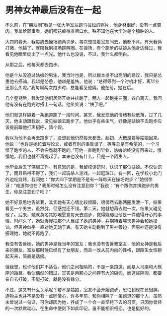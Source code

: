 # 男神女神最后没有在一起

不久前，在“朋友圈”看见一张大学室友跑马拉松的照片，他身材很好，没有一点赘肉。我拿给同事看，她们都花痴得直咽口水，殊不知他在大学时是个臃肿的人。 

大四的春天，我每周去操场跑两次步。每次想拉着室友同去，他都不肯。有天我俩打赌，他输了，就陪我到操场跑两圈。在操场，有个跑步的姑娘从他身边经过，我看见他眼里绽出了一点光。他什么也没说，不过，我什么都明白。 

从那之后，他每天都去跑步。 

他是个从没追过姑娘的男生，我当时也是，所以根本提不出高明的建议，我只是怂恿他去搭讪。我越是怂恿，他越是羞怯。他说：“总得等到一个时机才好，离毕业还那么久呢。”我每周两次跑步时，总能看见他俩。他在前，她在后。 

几个星期后，我发现他们居然开始并排跑了。两人一起跑完三圈，各自离去。我问他有没有在跑完时搭上一句话，他笑笑说：“快了吧。” 

他们就这样隔着一条跑道跑了一段时间。某天，我发现他的情绪有些低落，过了几天，他主动跟我说，没见姑娘去跑步了。他似乎有些生气，好像是姑娘不去跑步应该提前跟他打声招呼，请个假。 

我以为他不会再去跑步了，没想到他仍然每天都去。起初，大概是要等姑娘回来。他说：“也许是她忙着写论文，或者有别的事耽误了，等等总是有希望的，一个习惯了跑步的人，不会突然就不跑的。”可他一直跑到毕业，姑娘始终没有再来过。慢慢地，我们也就不再提起了。本来也没有什么，只是一个陌生人。 

他毕业后去了深圳工作。有意思的是，我留校读研时，认识了那位姑娘。不仅认识了，而且熟得不得了，我们一起玩杀人游戏，一起逛珠江。有一回，在学校小北门外边吃烧烤，我问她：“你大四下学期是不是有一阵每天在操场跑步？”她很惊讶：“难道你也在？我那时候怎么没有注意到你？”我说：“有个跟你并排跑步的男生，你总注意到了吧？” 

她不好意思地告诉我，其实她有天心情比较烦躁，很偶然去跑两圈发泄一下，结果看见一个男生，虽然胖，但感觉还不错。第二天，她就想再去跑一次，结果又碰见他了。后来，她就莫名其妙地愿意每天去跑步，觉得能碰见他是一件值得开心的事情。时间久了，她就慢慢把那个人当成了她的男神，并期待着哪天男神会和她搭讪，但男神似乎一直对她无动于衷。有天她主动跑到了男神旁边，但男神还是没有搭理她，她就不再跑了。 

我没有告诉她，她的男神是我当年的室友；我也没有告诉我室友，他的女神是我后来的朋友。室友那时候已经有了女朋友，而且一改从前内向的性格，跟陌生女性聊起天来，简直是话痨。 

但我想，也许他们并不适合。他们之间相隔的，不是一条跑道，而是人马座和大熊座的距离。看似偶然的错过，其实是两颗心之间存有大的隔阂，而这些隔阂，都要亲自去打破，不能打破，就是没有缘分。 

不过，这又有什么关系呢？若不是姑娘，室友不会开始跑步，恐怕到现在还很胖。造物主也并不是没有一点同情心，许多年前，和你相隔了一条跑道的那个人，虽然未曾说过一句话，可你却因为她，养成了一个会一直坚持下去的习惯。只因你曾经的一次默默动心，在生命中便刻下如此印记，虽不能相识相恋，也是挺好的。